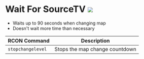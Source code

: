 # Wait For SourceTV <a href="https://sourcemod.krus.dk/waitforstv.zip"><img src="https://img.shields.io/badge/-download-informational" /></a>

- Waits up to 90 seconds when changing map
- Doesn't wait more time than necessary

| RCON Command      | Description                    |
| ----------------- | ------------------------------ |
| `stopchangelevel` | Stops the map change countdown |
